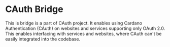 # CAuth Bridge

This is bridge is a part of CAuth project. It enables using Cardano Authentication (CAuth) on websites and services supporting only OAuth 2.0.
This enables interfacing with services and websites, where CAuth can't be easily integrated into the codebase.
